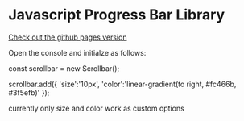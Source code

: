 # Javascript Progress Bar Library

[Check out the github pages version](https://darrencarlin.github.io/Progress-Bar-Library/)


Open the console and initialze as follows: 

const scrollbar = new Scrollbar();

scrollbar.add({
     'size':'10px',
     'color':'linear-gradient(to right, #fc466b, #3f5efb)'
     });

currently only size and color work as custom options